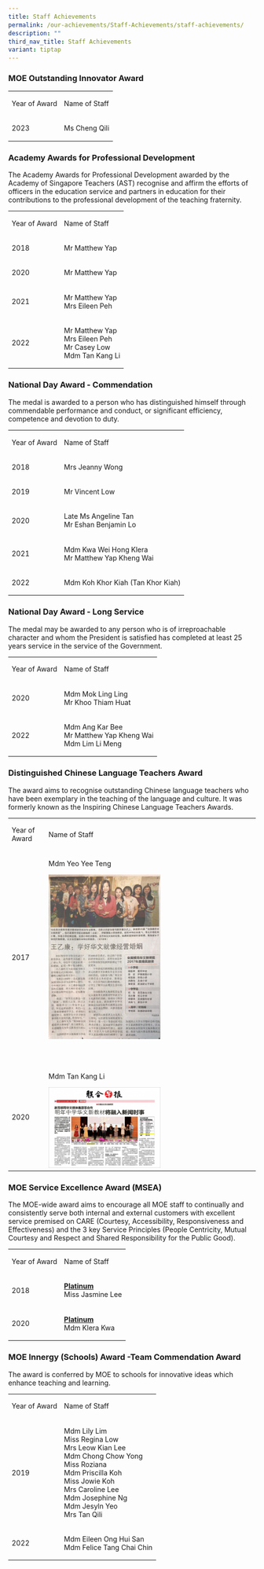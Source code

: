```yaml
---
title: Staff Achievements
permalink: /our-achievements/Staff-Achievements/staff-achievements/
description: ""
third_nav_title: Staff Achievements
variant: tiptap
---
```

<h3>MOE Outstanding Innovator Award</h3>
<table style="minWidth: 50px">
<colgroup>
<col>
<col>
</colgroup>
<tbody>
<tr>
<td rowspan="1" colspan="1">
<p>Year of Award</p>
</td>
<td rowspan="1" colspan="1">
<p>Name of Staff</p>
</td>
</tr>
<tr>
<td rowspan="1" colspan="1">
<p>2023</p>
</td>
<td rowspan="1" colspan="1">
<p>Ms Cheng Qili</p>
</td>
</tr>
</tbody>
</table>
<h3>Academy Awards for Professional Development</h3>
<p>The Academy Awards for Professional Development awarded by the Academy
of Singapore Teachers (AST) recognise and affirm the efforts of officers
in the education service and partners in education for their contributions
to the professional development of the teaching fraternity.</p>
<table style="minWidth: 50px">
<colgroup>
<col>
<col>
</colgroup>
<tbody>
<tr>
<td rowspan="1" colspan="1">
<p>Year of Award</p>
</td>
<td rowspan="1" colspan="1">
<p>Name of Staff</p>
</td>
</tr>
<tr>
<td rowspan="1" colspan="1">
<p>2018</p>
</td>
<td rowspan="1" colspan="1">
<p>Mr Matthew Yap</p>
</td>
</tr>
<tr>
<td rowspan="1" colspan="1">
<p>2020</p>
</td>
<td rowspan="1" colspan="1">
<p>Mr Matthew Yap</p>
</td>
</tr>
<tr>
<td rowspan="1" colspan="1">
<p>2021</p>
</td>
<td rowspan="1" colspan="1">
<p>Mr Matthew Yap
<br>Mrs Eileen Peh</p>
</td>
</tr>
<tr>
<td rowspan="1" colspan="1">
<p>2022</p>
</td>
<td rowspan="1" colspan="1">
<p>Mr Matthew Yap
<br>Mrs Eileen Peh
<br>Mr Casey Low
<br>Mdm Tan Kang Li</p>
</td>
</tr>
</tbody>
</table>
<h3>National Day Award - Commendation</h3>
<p>The medal is awarded to a person who has distinguished himself through
commendable performance and conduct, or significant efficiency, competence
and devotion to duty.</p>
<table style="minWidth: 50px">
<colgroup>
<col>
<col>
</colgroup>
<tbody>
<tr>
<td rowspan="1" colspan="1">
<p>Year of Award</p>
</td>
<td rowspan="1" colspan="1">
<p>Name of Staff</p>
</td>
</tr>
<tr>
<td rowspan="1" colspan="1">
<p>2018</p>
</td>
<td rowspan="1" colspan="1">
<p>Mrs Jeanny Wong</p>
</td>
</tr>
<tr>
<td rowspan="1" colspan="1">
<p>2019</p>
</td>
<td rowspan="1" colspan="1">
<p>Mr Vincent Low</p>
</td>
</tr>
<tr>
<td rowspan="1" colspan="1">
<p>2020</p>
</td>
<td rowspan="1" colspan="1">
<p>Late Ms Angeline Tan
<br>Mr Eshan Benjamin Lo</p>
</td>
</tr>
<tr>
<td rowspan="1" colspan="1">
<p>2021</p>
</td>
<td rowspan="1" colspan="1">
<p>Mdm Kwa Wei Hong Klera
<br>Mr Matthew Yap Kheng Wai</p>
</td>
</tr>
<tr>
<td rowspan="1" colspan="1">
<p>2022</p>
</td>
<td rowspan="1" colspan="1">
<p>Mdm Koh Khor Kiah (Tan Khor Kiah)</p>
</td>
</tr>
</tbody>
</table>
<h3>National Day Award - Long Service</h3>
<p>The medal may be awarded to any person who is of irreproachable character
and whom the President is satisfied has completed at least 25 years service
in the service of the Government.</p>
<table style="minWidth: 50px">
<colgroup>
<col>
<col>
</colgroup>
<tbody>
<tr>
<td rowspan="1" colspan="1">
<p>Year of Award</p>
</td>
<td rowspan="1" colspan="1">
<p>Name of Staff</p>
</td>
</tr>
<tr>
<td rowspan="1" colspan="1">
<p>2020</p>
</td>
<td rowspan="1" colspan="1">
<p>Mdm Mok Ling Ling
<br>Mr Khoo Thiam Huat</p>
</td>
</tr>
<tr>
<td rowspan="1" colspan="1">
<p>2022</p>
</td>
<td rowspan="1" colspan="1">
<p>Mdm Ang Kar Bee
<br>Mr Matthew Yap Kheng Wai
<br>Mdm Lim Li Meng</p>
</td>
</tr>
</tbody>
</table>
<h3>Distinguished Chinese Language Teachers Award</h3>
<p>The award aims to recognise outstanding Chinese language teachers who
have been exemplary in the teaching of the language and culture. It was
formerly known as the Inspiring Chinese Language Teachers Awards.</p>
<table style="minWidth: 50px">
<colgroup>
<col>
<col>
</colgroup>
<tbody>
<tr>
<td rowspan="1" colspan="1">
<p>Year of Award</p>
</td>
<td rowspan="1" colspan="1">
<p>Name of Staff</p>
</td>
</tr>
<tr>
<td rowspan="1" colspan="1">
<p>2017</p>
</td>
<td rowspan="1" colspan="1">
<p>Mdm Yeo Yee Teng
<br>
</p>
<div class="isomer-image-wrapper">
<img style="width:55%" height="auto" width="100%" src="/images/2017%20Distinguished%20CL%20Teacher%20Award.jpeg">
</div>
<p>
<br>
</p>
</td>
</tr>
<tr>
<td rowspan="1" colspan="1">
<p>2020</p>
</td>
<td rowspan="1" colspan="1">
<p>Mdm Tan Kang Li</p>
<div class="isomer-image-wrapper">
<img style="width:55%" height="auto" width="100%" src="/images/Ai%20Tong-Tan%20Kang%20Li%202.jpeg">
</div>
</td>
</tr>
</tbody>
</table>
<h3>MOE Service Excellence Award (MSEA)</h3>
<p>The MOE-wide award aims to encourage all MOE staff to continually and
consistently serve both internal and external customers with excellent
service premised on CARE (Courtesy, Accessibility, Responsiveness and Effectiveness)
and the 3 key Service Principles (People Centricity, Mutual Courtesy and
Respect and Shared Responsibility for the Public Good).</p>
<table style="minWidth: 50px">
<colgroup>
<col>
<col>
</colgroup>
<tbody>
<tr>
<td rowspan="1" colspan="1">
<p>Year of Award</p>
</td>
<td rowspan="1" colspan="1">
<p>Name of Staff</p>
</td>
</tr>
<tr>
<td rowspan="1" colspan="1">
<p>2018</p>
</td>
<td rowspan="1" colspan="1">
<p><strong><u>Platinum</u></strong>
<br>Miss Jasmine Lee</p>
</td>
</tr>
<tr>
<td rowspan="1" colspan="1">
<p>2020</p>
</td>
<td rowspan="1" colspan="1">
<p><strong><u>Platinum</u></strong>
<br>Mdm Klera Kwa</p>
</td>
</tr>
</tbody>
</table>
<h3>MOE Innergy (Schools) Award -Team Commendation Award</h3>
<p>The award is conferred by MOE to schools for innovative ideas which enhance
teaching and learning.</p>
<table style="minWidth: 50px">
<colgroup>
<col>
<col>
</colgroup>
<tbody>
<tr>
<td rowspan="1" colspan="1">
<p>Year of Award</p>
</td>
<td rowspan="1" colspan="1">
<p>Name of Staff</p>
</td>
</tr>
<tr>
<td rowspan="1" colspan="1">
<p>2019</p>
</td>
<td rowspan="1" colspan="1">
<p>Mdm Lily Lim
<br>Miss Regina Low
<br>Mrs Leow Kian Lee
<br>Mdm Chong Chow Yong
<br>Miss Roziana
<br>Mdm Priscilla Koh
<br>Miss Jowie Koh
<br>Mrs Caroline Lee
<br>Mdm Josephine Ng
<br>Mdm Jesyln Yeo
<br>Mrs Tan Qili</p>
</td>
</tr>
<tr>
<td rowspan="1" colspan="1">
<p>2022</p>
</td>
<td rowspan="1" colspan="1">
<p>Mdm Eileen Ong Hui San
<br>Mdm Felice Tang Chai Chin</p>
</td>
</tr>
</tbody>
</table>
<p></p>